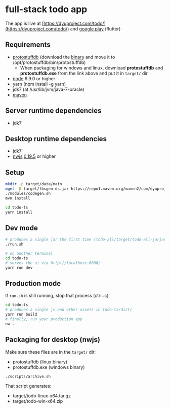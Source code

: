 # full-stack todo app

The app is live at [https://dyuproject.com/todo/](https://dyuproject.com/todo/) and [google play](https://play.google.com/store/apps/details?id=com.dyuproject.todo) (flutter)

## Requirements
- [protostuffdb](https://gitlab.com/dyu/protostuffdb) (download the [binary](https://1drv.ms/f/s!Ah8UGrNGpqlzeAVPYtkNffvNZBo) and move it to /opt/protostuffdb/bin/protostuffdb)
  - When packaging for windows and linux, download **protostuffdb** and **protostuffdb.exe** from the link above and put it in ```target/``` dir
- [node](https://nodejs.org/en/download/) 6.9.0 or higher
- yarn (npm install -g yarn)
- jdk7 (at /usr/lib/jvm/java-7-oracle)
- [maven](https://maven.apache.org/download.cgi)

## Server runtime dependencies
- jdk7

## Desktop runtime dependencies
- jdk7
- [nwjs](https://nwjs.io/) [0.19.5](https://dl.nwjs.io/v0.19.5/) or higher

## Setup
```sh
mkdir -p target/data/main
wget -O target/fbsgen-ds.jar https://repo1.maven.org/maven2/com/dyuproject/fbsgen/ds/fbsgen-ds-fatjar/1.0.4/fbsgen-ds-fatjar-1.0.4.jar
./modules/codegen.sh
mvn install

cd todo-ts
yarn install
```

## Dev mode
```sh
# produces a single jar the first time (todo-all/target/todo-all-jarjar.jar)
./run.sh

# on another terminal
cd todo-ts
# serves the ui via http://localhost:8080/
yarn run dev
```

## Production mode
If ```run.sh``` is still running, stop that process (ctrl+c)
```sh
cd todo-ts
# produces a single js and other assets in todo-ts/dist/
yarn run build
# finally, run your production app
nw .
```

## Packaging for desktop (nwjs)
Make sure these files are in the ```target/``` dir:
- protostuffdb (linux binary)
- protostuffdb.exe (windows binary)

```sh
./scripts/archive.sh
```

That script generates:
- target/todo-linux-x64.tar.gz
- target/todo-win-x64.zip

